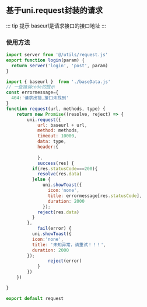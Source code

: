 <!--
 * @Desc: ---   ----
 * @Date: 2019-12-23 11:47:00
 * @LastEditors  : 王
 * @LastEditTime : 2019-12-26 10:17:00
 -->
## 基于uni.request封装的请求

::: tip 提示
   baseurl是请求接口的接口地址
:::
### 使用方法
  ``` javascript
import server from '@/utils/request.js'
export function login(param) {
	return server('login', 'post', param)
}
  ```

``` JavaScript
import { baseurl }  from './baseData.js'
// 一些错误code的提示
const errormessage={
  404:'请求出错,接口未找到'
}
function request(url, methods, type) {
	return new Promise((resolve, reject) => {
		uni.request({
			url: baseurl + url,
			method: methods,
			timeout: 10000,
			data: type,
			header:{
				
			},
			success(res) {
          if(res.statusCode===200){
            resolve(res.data)
          }else {
              uni.showToast({
                icon:'none',
                title: errormessage[res.statusCode],
                duration: 2000
              });
            reject(res.data)
          }
	  	},
			fail(error) {
          uni.showToast({
          icon:'none',
          title: '未知异常，请重试！！！',
          duration: 2000
        });
				reject(error)
			}
		})
	})

}

export default request

```